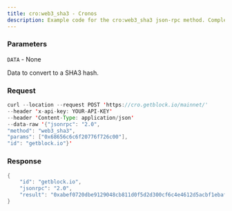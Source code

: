 ```yaml
---
title: cro:web3_sha3 - Cronos
description: Example code for the cro:web3_sha3 json-rpc method. Сomplete guide on how to use cro:web3_sha3 json-rpc in GetBlock.io Web3 documentation.
---
```


### Parameters


`DATA` - None

Data to convert to a SHA3 hash.

### Request

``` java
curl --location --request POST 'https://cro.getblock.io/mainnet/' 
--header 'x-api-key: YOUR-API-KEY' 
--header 'Content-Type: application/json' 
--data-raw '{"jsonrpc": "2.0",
"method": "web3_sha3",
"params": ["0x68656c6c6f20776f726c00"],
"id": "getblock.io"}'
```

###  Response

``` java
{
    "id": "getblock.io",
    "jsonrpc": "2.0",
    "result": "0xabef0720dbe9129048cb811d0f5d2d300cf6c4e4612d5acbf1ebaff090b56a7e"
}
```

